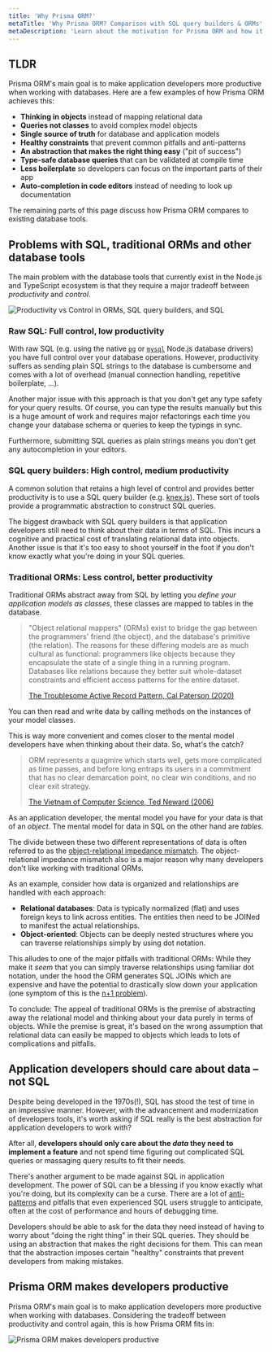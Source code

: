 ```yaml
---
title: 'Why Prisma ORM?'
metaTitle: 'Why Prisma ORM? Comparison with SQL query builders & ORMs'
metaDescription: 'Learn about the motivation for Prisma ORM and how it compares to other Node.js and TypeScript database tools like ORMs and SQL query builders.'
---
```


## TLDR

Prisma ORM's main goal is to make application developers more productive when working with databases. Here are a few examples of how Prisma ORM achieves this:

- **Thinking in objects** instead of mapping relational data
- **Queries not classes** to avoid complex model objects
- **Single source of truth** for database and application models
- **Healthy constraints** that prevent common pitfalls and anti-patterns
- **An abstraction that makes the right thing easy** ("pit of success")
- **Type-safe database queries** that can be validated at compile time
- **Less boilerplate** so developers can focus on the important parts of their app
- **Auto-completion in code editors** instead of needing to look up documentation

The remaining parts of this page discuss how Prisma ORM compares to existing database tools.

## Problems with SQL, traditional ORMs and other database tools

The main problem with the database tools that currently exist in the Node.js and TypeScript ecosystem is that they require a major tradeoff between _productivity_ and _control_.

![Productivity vs Control in ORMs, SQL query builders, and SQL](./node-js-db-tools-tradeoffs.png)

### Raw SQL: Full control, low productivity

With raw SQL (e.g. using the native [`pg`](https://node-postgres.com/) or [`mysql`](https://github.com/mysqljs/mysql) Node.js database drivers) you have full control over your database operations. However, productivity suffers as sending plain SQL strings to the database is cumbersome and comes with a lot of overhead (manual connection handling, repetitive boilerplate, ...).

Another major issue with this approach is that you don't get any type safety for your query results. Of course, you can type the results manually but this is a huge amount of work and requires major refactorings each time you change your database schema or queries to keep the typings in sync.

Furthermore, submitting SQL queries as plain strings means you don't get any autocompletion in your editors.

### SQL query builders: High control, medium productivity

A common solution that retains a high level of control and provides better productivity is to use a SQL query builder (e.g. [knex.js](https://knexjs.org/)). These sort of tools provide a programmatic abstraction to construct SQL queries.

The biggest drawback with SQL query builders is that application developers still need to think about their data in terms of SQL. This incurs a cognitive and practical cost of translating relational data into objects. Another issue is that it's too easy to shoot yourself in the foot if you don't know exactly what you're doing in your SQL queries.

### Traditional ORMs: Less control, better productivity

Traditional ORMs abstract away from SQL by letting you _define your application models as classes_, these classes are mapped to tables in the database.

> "Object relational mappers" (ORMs) exist to bridge the gap between the programmers' friend (the object), and the database's primitive (the relation). The reasons for these differing models are as much cultural as functional: programmers like objects because they encapsulate the state of a single thing in a running program. Databases like relations because they better suit whole-dataset constraints and efficient access patterns for the entire dataset.
>
> [The Troublesome Active Record Pattern, Cal Paterson (2020)](https://calpaterson.com/activerecord.html)

You can then read and write data by calling methods on the instances of your model classes.

This is way more convenient and comes closer to the mental model developers have when thinking about their data. So, what's the catch?

> ORM represents a quagmire which starts well, gets more complicated as time passes, and before long entraps its users in a commitment that has no clear demarcation point, no clear win conditions, and no clear exit strategy.
>
> [The Vietnam of Computer Science, Ted Neward (2006)](https://blog.codinghorror.com/object-relational-mapping-is-the-vietnam-of-computer-science/)

As an application developer, the mental model you have for your data is that of an _object_. The mental model for data in SQL on the other hand are _tables_.

The divide between these two different representations of data is often referred to as the [object-relational impedance mismatch](https://en.wikipedia.org/wiki/Object-relational_impedance_mismatch). The object-relational impedance mismatch also is a major reason why many developers don't like working with traditional ORMs.

As an example, consider how data is organized and relationships are handled with each approach:

- **Relational databases**: Data is typically normalized (flat) and uses foreign keys to link across entities. The entities then need to be JOINed to manifest the actual relationships.
- **Object-oriented**: Objects can be deeply nested structures where you can traverse relationships simply by using dot notation.

This alludes to one of the major pitfalls with traditional ORMs: While they make it _seem_ that you can simply traverse relationships using familiar dot notation, under the hood the ORM generates SQL JOINs which are expensive and have the potential to drastically slow down your application (one symptom of this is the [n+1 problem](https://stackoverflow.com/questions/97197/what-is-the-n1-selects-problem-in-orm-object-relational-mapping)).

To conclude: The appeal of traditional ORMs is the premise of abstracting away the relational model and thinking about your data purely in terms of objects. While the premise is great, it's based on the wrong assumption that relational data can easily be mapped to objects which leads to lots of complications and pitfalls.

## Application developers should care about data – not SQL

Despite being developed in the 1970s(!), SQL has stood the test of time in an impressive manner. However, with the advancement and modernization of developers tools, it's worth asking if SQL really is the best abstraction for application developers to work with?

After all, **developers should only care about the _data_ they need to implement a feature** and not spend time figuring out complicated SQL queries or massaging query results to fit their needs.

There's another argument to be made against SQL in application development. The power of SQL can be a blessing if you know exactly what you're doing, but its complexity can be a curse. There are a lot of [anti-patterns](https://www.slideshare.net/billkarwin/sql-antipatterns-strike-back) and pitfalls that even experienced SQL users struggle to anticipate, often at the cost of performance and hours of debugging time.

Developers should be able to ask for the data they need instead of having to worry about "doing the right thing" in their SQL queries. They should be using an abstraction that makes the right decisions for them. This can mean that the abstraction imposes certain "healthy" constraints that prevent developers from making mistakes.

## Prisma ORM makes developers productive

Prisma ORM's main goal is to make application developers more productive when working with databases. Considering the tradeoff between productivity and control again, this is how Prisma ORM fits in:

![Prisma ORM makes developers productive](./prisma-makes-devs-productive.png)
